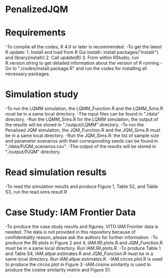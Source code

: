 # PenalizedJQM
# Requirements
-To compile all the codes, R 4.0 or later is recommended.
-To get the latest R update:
	1. Install and load from R Gui installr: install.packages("installr") and library(installr)
	2. Call update(R)
	3. From within RStudio, run R.version.string to get detailed information about the version of R running
-Go to "./codes/install.package.R" and run the codes for installing all necessary packages.

# Simulation study
-To run the LQMM simulation, the LQMM_Function.R and the LQMM_Sims.R must be in a same local directory.
-The input files can be found in "./data" directory.
-Run the LQMM_Sims.R for the LQMM simulation, the output of the results will be stored in "./output/LQMM" directory.
-To run the Penalized JQM simulation, the JQM_Function.R and the JQM_Sims.R must be in a same local directory.
-Run the JQM_Sims.R: the list of sample size and parameter scenarios with their corresponding seeds can be found in "./data/PJQM_scenarios.csv".
-The output of the results will be stored in "./output/PJQM" directory.

# Read simulation results
-To read the simulation results and produce Figure 1, Table S2, and Table S3, run the read.sims.result.R

# Case Study: IAM Frontier Data
-To produce the case study results and figures, VITO IAM Frontier data is needed. The data is not provided in this repository because of confidentiality reason, please ask the authors for further information.
-To produce the IRI plots in Figure 2 and 4, IAM.IRI.plots.R and JQM_Function.R must be in a same local directory. Run IAM.IRI.plots.R.
-To produce Table 1 and Table S4, IAM.allpar.estimates.R and JQM_Function.R must be in a same local directory. Run IAM.allpar.estimates.R.
-IAM.circos.plot.R is used to produce the circos plot in Figure 3
-IAM.cosine.similarity is used to produce the cosine similarity matrix and Figure S1.

